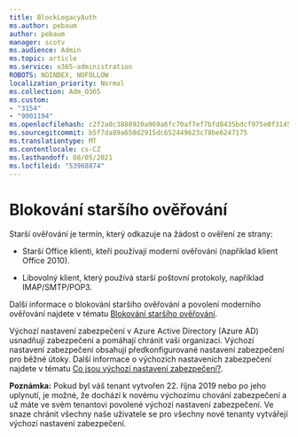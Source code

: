 ```yaml
---
title: BlockLegacyAuth
ms.author: pebaum
author: pebaum
manager: scotv
ms.audience: Admin
ms.topic: article
ms.service: o365-administration
ROBOTS: NOINDEX, NOFOLLOW
localization_priority: Normal
ms.collection: Adm_O365
ms.custom:
- "3154"
- "9001194"
ms.openlocfilehash: c2f2a0c3888920a969a6fc70af7ef7bfd8435bdcf975e0f31452b5da85e3a208
ms.sourcegitcommit: b5f7da89a650d2915dc652449623c78be6247175
ms.translationtype: MT
ms.contentlocale: cs-CZ
ms.lasthandoff: 08/05/2021
ms.locfileid: "53968874"
---
```

# <a name="blocking-legacy-authentication"></a>Blokování staršího ověřování

Starší ověřování je termín, který odkazuje na žádost o ověření ze strany:

- Starší Office klienti, kteří používají moderní ověřování (například klient Office 2010).

- Libovolný klient, který používá starší poštovní protokoly, například IMAP/SMTP/POP3.

Další informace o blokování staršího ověřování a povolení moderního ověřování najdete v tématu [Blokování staršího ověřování](https://docs.microsoft.com/azure/active-directory/conditional-access/concept-conditional-access-block-legacy-authentication).

Výchozí nastavení zabezpečení v Azure Active Directory (Azure AD) usnadňují zabezpečení a pomáhají chránit vaši organizaci. Výchozí nastavení zabezpečení obsahují předkonfigurované nastavení zabezpečení pro běžné útoky.
Další informace o výchozích nastaveních zabezpečení najdete v tématu [Co jsou výchozí nastavení zabezpečení?](https://docs.microsoft.com/azure/active-directory/fundamentals/concept-fundamentals-security-defaults). 

**Poznámka:** Pokud byl váš tenant vytvořen 22. října 2019 nebo po jeho uplynutí, je možné, že dochází k novému výchozímu chování zabezpečení a už máte ve svém tenantovi povolené výchozí nastavení zabezpečení.  Ve snaze chránit všechny naše uživatele se pro všechny nové tenanty vytvářejí výchozí nastavení zabezpečení.
